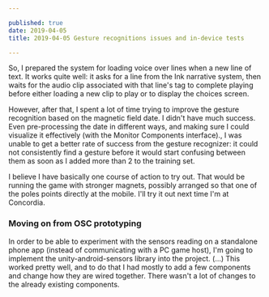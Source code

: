```yaml
---

published: true
date: 2019-04-05
title: 2019-04-05 Gesture recognitions issues and in-device tests

---
```


So, I prepared the system for loading voice over lines when a new line of text. It works quite well: it asks for a line from the Ink narrative system, then waits for the audio clip associated with that line's tag to complete playing before either loading a new clip to play or to display the choices screen.

However, after that, I spent a lot of time trying to improve the gesture recognition based on the magnetic field date. I didn't have much success. Even pre-processing the date in different ways, and making sure I could visualize it effectively (with the Monitor Components interface)., I was unable to get a better rate of success from the gesture recognizer: it could not consistently find a gesture before it would start confusing between them as soon as I added more than 2 to the training set.

I believe I have basically one course of action to try out. That would be running the game with stronger magnets, possibly arranged so that one of the poles points directly at the mobile. I'll try it out next time I'm at Concordia.

### Moving on from OSC prototyping

In order to be able to experiment with the sensors reading on a standalone phone app (instead of communicating with a PC game host), I'm going to implement the unity-android-sensors library into the project. (...) This worked pretty well, and to do that I had mostly to add a few components and change how they are wired together. There wasn't a lot of changes to the already existing components.
